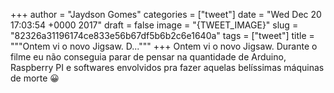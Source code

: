 
+++
author = "Jaydson Gomes"
categories = ["tweet"]
date = "Wed Dec 20 17:03:54 +0000 2017"
draft = false
image = "{TWEET_IMAGE}"
slug = "82326a31196174ce833e56b67df5b6b2c6e1640a"
tags = ["tweet"]
title = """Ontem vi o novo Jigsaw.
D..."""
+++
Ontem vi o novo Jigsaw.
Durante o filme eu não conseguia parar de pensar na quantidade de Arduino, Raspberry PI e softwares envolvidos pra fazer aquelas belíssimas máquinas de morte 😀
